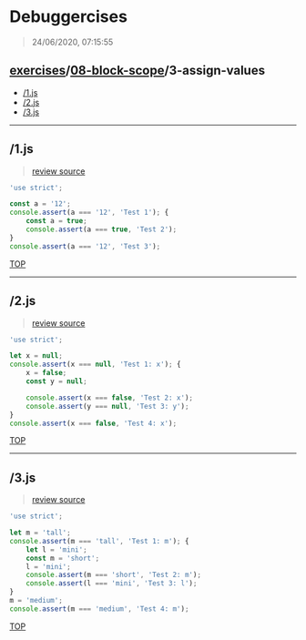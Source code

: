 # Debuggercises 

> 24/06/2020, 07:15:55 

## [exercises](../../README.md)/[08-block-scope](../README.md)/3-assign-values 

- [/1.js](#1js)  
- [/2.js](#2js)  
- [/3.js](#3js)  
---

## /1.js 

>  
>
> [review source](..\..\..\exercises\08-block-scope\3-assign-values/1.js)

```js
'use strict';

const a = '12';
console.assert(a === '12', 'Test 1'); {
    const a = true;
    console.assert(a === true, 'Test 2');
}
console.assert(a === '12', 'Test 3');
```

[TOP](#debuggercises)

---

## /2.js 

>  
>
> [review source](..\..\..\exercises\08-block-scope\3-assign-values/2.js)

```js
'use strict';

let x = null;
console.assert(x === null, 'Test 1: x'); {
    x = false;
    const y = null;

    console.assert(x === false, 'Test 2: x');
    console.assert(y === null, 'Test 3: y');
}
console.assert(x === false, 'Test 4: x');
```

[TOP](#debuggercises)

---

## /3.js 

>  
>
> [review source](..\..\..\exercises\08-block-scope\3-assign-values/3.js)

```js
'use strict';

let m = 'tall';
console.assert(m === 'tall', 'Test 1: m'); {
    let l = 'mini';
    const m = 'short';
    l = 'mini';
    console.assert(m === 'short', 'Test 2: m');
    console.assert(l === 'mini', 'Test 3: l');
}
m = 'medium';
console.assert(m === 'medium', 'Test 4: m');
```

[TOP](#debuggercises)

